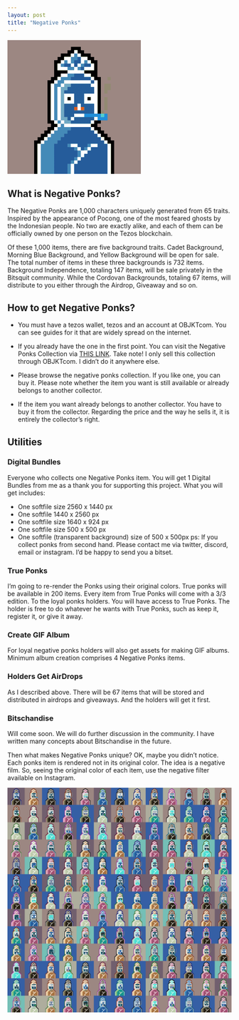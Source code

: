 ```yaml
---
layout: post
title: "Negative Ponks"
---
```


<img src="./assets/images/Negative_Ponks_GIF_500px.gif" alt="Negative Ponks" style="width:300px;height:300px;"/>

<h2>What is Negative Ponks?</h2>

The Negative Ponks are 1,000 characters uniquely generated from 65 traits. Inspired by the appearance of Pocong, one of the most feared ghosts by the Indonesian people. No two are exactly alike, and each of them can be officially owned by one person on the Tezos blockchain.

Of these 1,000 items, there are five background traits. Cadet Background, Morning Blue Background, and Yellow Background will be open for sale. The total number of items in these three backgrounds is 732 items. Background Independence, totaling 147 items, will be sale privately in the Bitsquit community. While the Cordovan Backgrounds, totaling 67 items, will distribute to you either through the Airdrop, Giveaway and so on.

<h2>How to get Negative Ponks?</h2>

- You must have a tezos wallet, tezos and an account at OBJKTcom. You can see guides for it that are widely spread on the internet.

- If you already have the one in the first point. You can visit the Negative Ponks Collection via [THIS LINK](https://objkt.com/collection/KT1PkDf1SLCtuDMshCzENEsNCFWXK7Ai6ujE). Take note! I only sell this collection through OBJKTcom. I didn’t do it anywhere else.

- Please browse the negative ponks collection. If you like one, you can buy it. Please note whether the item you want is still available or already belongs to another collector. 

- If the item you want already belongs to another collector. You have to buy it from the collector. Regarding the price and the way he sells it, it is entirely the collector’s right.

<h2>Utilities</h2>

<h3>Digital Bundles</h3>

Everyone who collects one Negative Ponks item. You will get 1 Digital Bundles from me as a thank you for supporting this project. What you will get includes:
- One softfile size 2560 x 1440 px
- One softfile 1440 x 2560 px
- One softfile size 1640 x 924 px
- One softfile size 500 x 500 px
- One softfile (transparent background) size of 500 x 500px
ps: If you collect ponks from second hand. Please contact me via twitter, discord, email or instagram. I’d be happy to send you a bitset.

<h3>True Ponks</h3>

I’m going to re-render the Ponks using their original colors. True ponks will be available in 200 items. Every item from True Ponks will come with a 3/3 edition. To the loyal ponks holders. You will have access to True Ponks. The holder is free to do whatever he wants with True Ponks, such as keep it, register it, or give it away.

<h3>Create GIF Album</h3>

For loyal negative ponks holders will also get assets for making GIF albums. Minimum album creation comprises 4 Negative Ponks items.

<h3>Holders Get AirDrops</h3>

As I described above. There will be 67 items that will be stored and distributed in airdrops and giveaways. And the holders will get it first.

<h3>Bitschandise</h3>

Will come soon. We will do further discussion in the community. I have written many concepts about Bitschandise in the future.

Then what makes Negative Ponks unique? OK, maybe you didn’t notice. Each ponks item is rendered not in its original color. The idea is a negative film. So, seeing the original color of each item, use the negative filter available on Instagram.

<img src="./assets/images/negative_ponks_preview.png" alt="preview of Negative Ponks" max-width="100%" height="auto"/>


